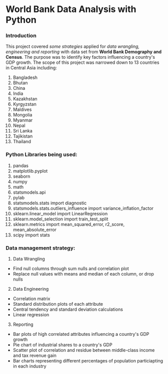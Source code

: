 # World Bank Data Analysis with Python

### Introduction
This project covered *some strategies* applied for *data wrangling, engineering and reporting* with data set from **World Bank Demography and Census**. The purpose was to identify key factors influencing a country's GDP growth. The scope of this project was narrowed down to 13 countries in Central Asia including:
1. Bangladesh
2. Bhutan
3. China
4. India
5. Kazakhstan
6. Kyrgyzstan
7. Maldives
8. Mongolia
9. Myanmar
10. Nepal
11. Sri Lanka
12. Tajikistan
13. Thailand	


### Python Libraries being used:
1. pandas
2. matplotlib.pyplot
3. seaborn   
4. numpy
5. math
6. statsmodels.api
7. pylab
8. statsmodels.stats import diagnostic
9. statsmodels.stats.outliers_influence import variance_inflation_factor
10. sklearn.linear_model import LinearRegression
11. sklearn.model_selection import train_test_split
12. sklearn.metrics import mean_squared_error, r2_score, mean_absolute_error
13. scipy import stats


### Data management strategy:
1. Data Wrangling
* Find null columns through sum nulls and correlation plot
* Replace null values with means and median of each column, or drop nulls

2. Data Engineering
* Correlation matrix
* Standard distribution plots of each attribute
* Central tendency and standard deviation calculations
* Linear regression

3. Reporting
* Bar plots of high correlated attributes influencing a country's GDP growth
* Pie chart of industrial shares to a country's GDP
* Scatter plot of correlation and residue between middle-class income and tax revenue gain
* Bar charts representing different percentages of population particiapting in each industry

